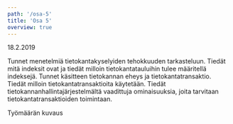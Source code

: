 ```yaml
---
path: '/osa-5'
title: 'Osa 5'
overview: true
---
```


<deadline>18.2.2019</deadline>


Tunnet menetelmiä tietokantakyselyiden tehokkuuden tarkasteluun. Tiedät mitä indeksit ovat ja tiedät milloin tietokantatauluihin tulee määritellä indeksejä. Tunnet käsitteen tietokannan eheys ja tietokantatransaktio. Tiedät milloin tietokantatransaktioita käytetään. Tiedät tietokannanhallintajärjestelmältä vaadittuja ominaisuuksia, joita tarvitaan tietokantatransaktioiden toimintaan.


<please-login></please-login>

<pages-in-this-section></pages-in-this-section>


Työmäärän kuvaus


<exercises-in-this-section></exercises-in-this-section>
